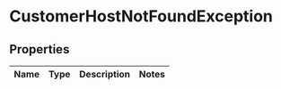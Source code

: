 
# CustomerHostNotFoundException

## Properties
Name | Type | Description | Notes
------------ | ------------- | ------------- | -------------



